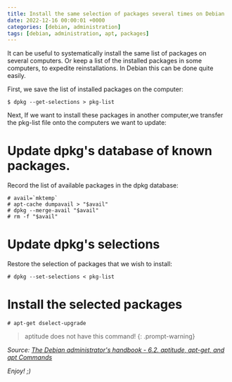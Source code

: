 ```yaml
---
title: Install the same selection of packages several times on Debian
date: 2022-12-16 00:00:01 +0000
categories: [debian, administration]
tags: [debian, administration, apt, packages]
---
```


It can be useful to systematically install the same list of packages on several computers. 
Or keep a list of the installed packages in some computers, to expedite reinstallations.
In Debian this can be done quite easily.

First, we save the list of installed packages on the computer:

```shell
$ dpkg --get-selections > pkg-list
```

Next, If we want to install these packages in another computer,we transfer the pkg-list file onto the computers we want to update:

# Update dpkg's database of known packages.  
Record the list of available packages in the dpkg database:
```shell
# avail=`mktemp`
# apt-cache dumpavail > "$avail"
# dpkg --merge-avail "$avail"
# rm -f "$avail"
```

# Update dpkg's selections  
Restore the selection of packages that we wish to install:
```shell
# dpkg --set-selections < pkg-list
```

# Install the selected packages
```shell
# apt-get dselect-upgrade
```

> aptitude does not have this command! 
{: .prompt-warning}


_Source: [The Debian administrator's handbook - 6.2. aptitude, apt-get, and apt Commands](https://debian-handbook.info/browse/stable/sect.apt-get.html#sect.apt.install)_

_Enjoy! ;)_
